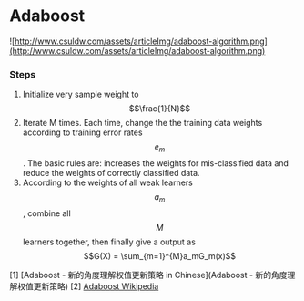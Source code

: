 # Adaboost

![http://www.csuldw.com/assets/articleImg/adaboost-algorithm.png](http://www.csuldw.com/assets/articleImg/adaboost-algorithm.png)

### Steps

1. Initialize very sample weight to $$\frac{1}{N}$$
2. Iterate M times. Each time, change the  the training data weights according to training error rates $$e_m$$. The basic rules are: increases the weights for mis-classified data and reduce the weights of correctly classified data.
3. According to the weights of all weak learners $$a_m$$, combine all $$M$$ learners together, then finally give a output as $$G(X) = \sum_{m=1}^{M}a_mG_m(x)$$ 

[1] [Adaboost - 新的角度理解权值更新策略 in Chinese](Adaboost - 新的角度理解权值更新策略) 
[2] [Adaboost Wikipedia](https://en.wikipedia.org/wiki/AdaBoost)

